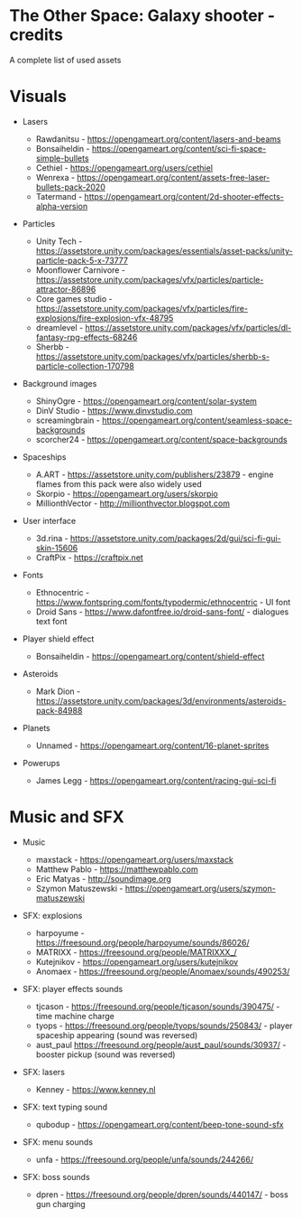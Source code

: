 # The Other Space: Galaxy shooter - credits
A complete list of used assets

# Visuals

- Lasers
  - Rawdanitsu - https://opengameart.org/content/lasers-and-beams
  - Bonsaiheldin - https://opengameart.org/content/sci-fi-space-simple-bullets
  - Cethiel - https://opengameart.org/users/cethiel
  - Wenrexa - https://opengameart.org/content/assets-free-laser-bullets-pack-2020
  - Tatermand - https://opengameart.org/content/2d-shooter-effects-alpha-version

- Particles
  - Unity Tech - https://assetstore.unity.com/packages/essentials/asset-packs/unity-particle-pack-5-x-73777
  - Moonflower Carnivore - https://assetstore.unity.com/packages/vfx/particles/particle-attractor-86896
  - Core games studio - https://assetstore.unity.com/packages/vfx/particles/fire-explosions/fire-explosion-vfx-48795
  - dreamlevel - https://assetstore.unity.com/packages/vfx/particles/dl-fantasy-rpg-effects-68246
  - Sherbb - https://assetstore.unity.com/packages/vfx/particles/sherbb-s-particle-collection-170798

- Background images
  - ShinyOgre - https://opengameart.org/content/solar-system
  - DinV Studio - https://www.dinvstudio.com
  - screamingbrain - https://opengameart.org/content/seamless-space-backgrounds
  - scorcher24 - https://opengameart.org/content/space-backgrounds

- Spaceships
  - A.ART - https://assetstore.unity.com/publishers/23879 - engine flames from this pack were also widely used
  - Skorpio - https://opengameart.org/users/skorpio
  - MillionthVector - http://millionthvector.blogspot.com

- User interface
  - 3d.rina - https://assetstore.unity.com/packages/2d/gui/sci-fi-gui-skin-15606
  - CraftPix - https://craftpix.net

- Fonts
  - Ethnocentric - https://www.fontspring.com/fonts/typodermic/ethnocentric - UI font
  - Droid Sans - https://www.dafontfree.io/droid-sans-font/ - dialogues text font

- Player shield effect
  - Bonsaiheldin - https://opengameart.org/content/shield-effect

- Asteroids
  - Mark Dion - https://assetstore.unity.com/packages/3d/environments/asteroids-pack-84988

- Planets
  - Unnamed - https://opengameart.org/content/16-planet-sprites

- Powerups
  - James Legg - https://opengameart.org/content/racing-gui-sci-fi

# Music and SFX

- Music
  - maxstack - https://opengameart.org/users/maxstack
  - Matthew Pablo - https://matthewpablo.com
  - Eric Matyas - http://soundimage.org
  - Szymon Matuszewski - https://opengameart.org/users/szymon-matuszewski

- SFX: explosions
  - harpoyume - https://freesound.org/people/harpoyume/sounds/86026/
  - MATRIXX - https://freesound.org/people/MATRIXXX_/
  - Kutejnikov - https://opengameart.org/users/kutejnikov
  - Anomaex - https://freesound.org/people/Anomaex/sounds/490253/

- SFX: player effects sounds
  - tjcason - https://freesound.org/people/tjcason/sounds/390475/ - time machine charge
  - tyops - https://freesound.org/people/tyops/sounds/250843/ - player spaceship appearing (sound was reversed)
  - aust_paul https://freesound.org/people/aust_paul/sounds/30937/ - booster pickup (sound was reversed)

- SFX: lasers
  - Kenney - https://www.kenney.nl

- SFX: text typing sound
  - qubodup - https://opengameart.org/content/beep-tone-sound-sfx

- SFX: menu sounds
  - unfa - https://freesound.org/people/unfa/sounds/244266/

- SFX: boss sounds
  - dpren - https://freesound.org/people/dpren/sounds/440147/ - boss gun charging
